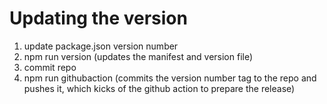 # Updating the version

1. update package.json version number
2. npm run version (updates the manifest and version file)
3. commit repo
4. npm run githubaction (commits the version number tag to the repo and pushes it, which kicks of the github action to prepare the release)
